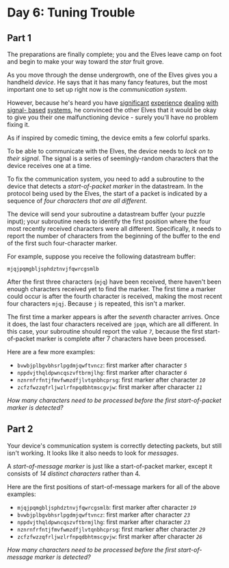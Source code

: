 # Day 6: Tuning Trouble


## Part 1
The preparations are finally complete; you and the Elves leave camp on foot
and begin to make your way toward the _star_ fruit grove.

As you move through the dense undergrowth, one of the Elves gives you a
handheld _device_. He says that it has many fancy features, but the most
important one to set up right now is the _communication system_.

However, because he's heard you have
[significant](https://adventofcode.com/2016/day/6)
[experience](https://adventofcode.com/2016/day/25)
[dealing](https://adventofcode.com/2019/day/7)
[with](https://adventofcode.com/2019/day/9) [signal-
based](https://adventofcode.com/2019/day/16)
[systems](https://adventofcode.com/2021/day/25), he convinced the other Elves
that it would be okay to give you their one malfunctioning device - surely
you'll have no problem fixing it.

As if inspired by comedic timing, the device emits a few colorful sparks.

To be able to communicate with the Elves, the device needs to _lock on to
their signal_. The signal is a series of seemingly-random characters that the
device receives one at a time.

To fix the communication system, you need to add a subroutine to the device
that detects a _start-of-packet marker_ in the datastream. In the protocol
being used by the Elves, the start of a packet is indicated by a sequence of
_four characters that are all different_.

The device will send your subroutine a datastream buffer (your puzzle input);
your subroutine needs to identify the first position where the four most
recently received characters were all different. Specifically, it needs to
report the number of characters from the beginning of the buffer to the end of
the first such four-character marker.

For example, suppose you receive the following datastream buffer:

    
    
    mjqjpqmgbljsphdztnvjfqwrcgsmlb

After the first three characters (`mjq`) have been received, there haven't
been enough characters received yet to find the marker. The first time a
marker could occur is after the fourth character is received, making the most
recent four characters `mjqj`. Because `j` is repeated, this isn't a marker.

The first time a marker appears is after the _seventh_ character arrives. Once
it does, the last four characters received are `jpqm`, which are all
different. In this case, your subroutine should report the value _`7`_,
because the first start-of-packet marker is complete after 7 characters have
been processed.

Here are a few more examples:

  * `bvwbjplbgvbhsrlpgdmjqwftvncz`: first marker after character _`5`_
  * `nppdvjthqldpwncqszvftbrmjlhg`: first marker after character _`6`_
  * `nznrnfrfntjfmvfwmzdfjlvtqnbhcprsg`: first marker after character _`10`_
  * `zcfzfwzzqfrljwzlrfnpqdbhtmscgvjw`: first marker after character _`11`_

_How many characters need to be processed before the first start-of-packet
marker is detected?_




## Part 2


Your device's communication system is correctly detecting packets, but still
isn't working. It looks like it also needs to look for _messages_.

A _start-of-message marker_ is just like a start-of-packet marker, except it
consists of _14 distinct characters_ rather than 4.

Here are the first positions of start-of-message markers for all of the above
examples:

  * `mjqjpqmgbljsphdztnvjfqwrcgsmlb`: first marker after character _`19`_
  * `bvwbjplbgvbhsrlpgdmjqwftvncz`: first marker after character _`23`_
  * `nppdvjthqldpwncqszvftbrmjlhg`: first marker after character _`23`_
  * `nznrnfrfntjfmvfwmzdfjlvtqnbhcprsg`: first marker after character _`29`_
  * `zcfzfwzzqfrljwzlrfnpqdbhtmscgvjw`: first marker after character _`26`_

_How many characters need to be processed before the first start-of-message
marker is detected?_

